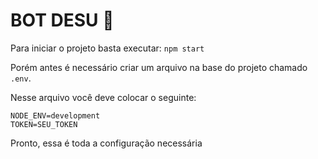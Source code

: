 # BOT DESU 🦙

Para iniciar o projeto basta executar: `npm start`

Porém antes é necessário criar um arquivo na base do projeto chamado `.env`.

Nesse arquivo você deve colocar o seguinte:

```env
NODE_ENV=development
TOKEN=SEU_TOKEN
```

Pronto, essa é toda a configuração necessária
